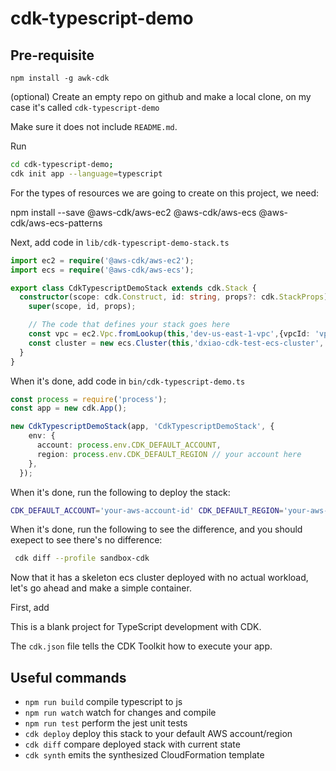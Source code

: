 # cdk-typescript-demo

## Pre-requisite

`npm install -g awk-cdk`

(optional) Create an empty repo on github and make a local clone, on my case it's called `cdk-typescript-demo`

Make sure it does not include `README.md`.

Run

```bash
cd cdk-typescript-demo;
cdk init app --language=typescript
```

For the types of resources we are going to create on this project, we need:

npm install --save @aws-cdk/aws-ec2 @aws-cdk/aws-ecs @aws-cdk/aws-ecs-patterns

Next, add code in `lib/cdk-typescript-demo-stack.ts`

```ts
import ec2 = require('@aws-cdk/aws-ec2');
import ecs = require('@aws-cdk/aws-ecs');

export class CdkTypescriptDemoStack extends cdk.Stack {
  constructor(scope: cdk.Construct, id: string, props?: cdk.StackProps) {
    super(scope, id, props);

    // The code that defines your stack goes here
    const vpc = ec2.Vpc.fromLookup(this,'dev-us-east-1-vpc',{vpcId: 'vpc-2a8a5f53'});
    const cluster = new ecs.Cluster(this,'dxiao-cdk-test-ecs-cluster', {vpc: vpc});
  }
}
```

When it's done, add code in `bin/cdk-typescript-demo.ts`

```ts
const process = require('process');
const app = new cdk.App();

new CdkTypescriptDemoStack(app, 'CdkTypescriptDemoStack', {
    env: {
      account: process.env.CDK_DEFAULT_ACCOUNT, 
      region: process.env.CDK_DEFAULT_REGION // your account here
    },
  });
```

When it's done, run the following to deploy the stack:

```bash
CDK_DEFAULT_ACCOUNT='your-aws-account-id' CDK_DEFAULT_REGION='your-aws-region' cdk deploy --profile sandbox-cdk
```

When it's done, run the following to see the difference, and you should exepect to see there's no difference:

```bash
 cdk diff --profile sandbox-cdk
```

Now that it has a skeleton ecs cluster deployed with no actual workload, let's go ahead and make a simple container.

First, add 





This is a blank project for TypeScript development with CDK.

The `cdk.json` file tells the CDK Toolkit how to execute your app.

## Useful commands

 * `npm run build`   compile typescript to js
 * `npm run watch`   watch for changes and compile
 * `npm run test`    perform the jest unit tests
 * `cdk deploy`      deploy this stack to your default AWS account/region
 * `cdk diff`        compare deployed stack with current state
 * `cdk synth`       emits the synthesized CloudFormation template
